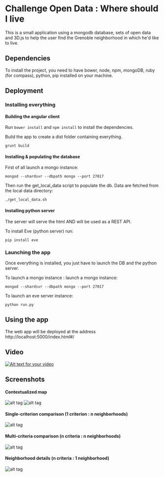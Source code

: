 # Challenge Open Data : Where should I live

This is a small application using a mongodb database, sets of open data and 3D.js to help the user find the Grenoble neighborhood in which he'd like to live.

## Dependencies
To install the project, you need to have bower, node, npm, mongoDB, ruby (for compass), python, pip installed on your machine.

## Deployment

### Installing everything 

#### Building the angular client
Run `bower install` and `npm install` to install the dependencies.

Build the app to create a dist folder containing everything.
```shell
grunt build
```

#### Installing & populating the database 

First of all launch a mongo instance:
```shell
mongod --shardsvr --dbpath mongo --port 27017
```

Then run the get_local_data script to populate the db. Data are fetched from the local data directory:
```shell
./get_local_data.sh
```

#### Installing python server

The server will serve the html AND will be used as a REST API.

To install Eve (python server) run:
```shell
pip install eve
```

### Launching the app

Once everything is installed, you just have to launch the DB and the python server.

To launch a mongo instance : 
launch a mongo instance:
```shell
mongod --shardsvr --dbpath mongo --port 27017
```

To launch an eve server instance:
```shell
python run.py
```

## Using the app
The web app will be deployed at the address http://localhost:5000/index.html#/


## Video 
[![Alt text for your video](http://img.youtube.com/vi/rY4qqBBxDiI/0.jpg)](https://www.youtube.com/embed/rY4qqBBxDiI)

## Screenshots
#### Contextualized map
![alt tag](https://cloud.githubusercontent.com/assets/631898/12843549/703395f0-cbfa-11e5-9518-c4b90c673471.png)
![alt tag](https://cloud.githubusercontent.com/assets/631898/12843548/7031acc2-cbfa-11e5-91c6-b5279ec9f227.png)

#### Single-criterion comparison (1 criterion : n neighborhoods)
![alt tag](https://cloud.githubusercontent.com/assets/631898/12843550/70342fc4-cbfa-11e5-92ef-b236be4dcef4.png)

#### Multi-criteria comparison (n criteria : n neighborhoods)
![alt tag](https://cloud.githubusercontent.com/assets/631898/12843547/7031399a-cbfa-11e5-975a-16e286ccf31a.png)

#### Neighborhood details (n criteria : 1 neighborhood)
![alt tag](https://cloud.githubusercontent.com/assets/631898/12843546/702f8fc8-cbfa-11e5-9234-42f793d53a13.png)

